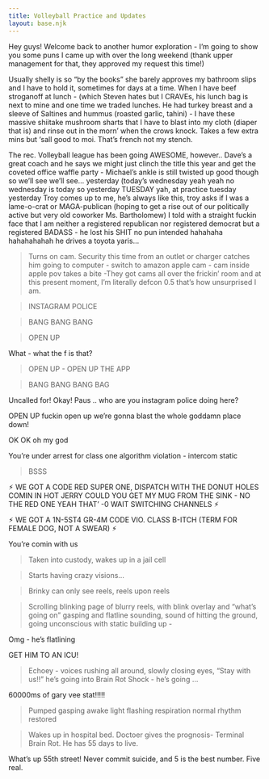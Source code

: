 ```yaml
---
title: Volleyball Practice and Updates
layout: base.njk
---
```

<div class="post-content">

Hey guys! Welcome back to another humor exploration - I’m going to show you some puns I came up with over the long weekend (thank upper management for that, they approved my request this time!)

Usually shelly is so “by the books” she barely approves my bathroom slips and I have to hold it, sometimes for days at a time. When I have beef stroganoff at lunch - (which Steven hates but I CRAVEs, his lunch bag is next to mine and one time we traded lunches. He had turkey breast and a sleeve of Saltines and hummus (roasted garlic, tahini) - I have these massive shiitake mushroom sharts that I have to blast into my cloth (diaper that is) and rinse out in the morn’ when the crows knock. Takes a few extra mins but ‘sall good to moi. That’s french not my stench.

The rec. Volleyball league has been going AWESOME, however.. Dave’s a great coach and he says we might just clinch the title this year and get the coveted office waffle party - Michael’s ankle is still twisted up good though so we’ll see we’ll see… yesterday (today’s wednesday yeah yeah no wednesday is today so yesterday TUESDAY yah, at practice tuesday yesterday Troy comes up to me, he’s always like this, troy asks if I was a lame-o-crat or MAGA-publican (hoping to get a rise out of our politically active but very old coworker Ms. Bartholomew) I told with a straight fuckin face that I am neither a registered republican nor registered democrat but a registered BADASS - he lost his SHIT no pun intended hahahaha hahahahahah he drives a toyota yaris…

> Turns on cam. Security this time from an outlet or charger catches him going to computer - switch to amazon apple cam - cam inside apple pov takes a bite -They got cams all over the frickin’ room and at this present moment, I’m literally defcon 0.5 that’s how unsurprised I am.

> INSTAGRAM POLICE

> BANG BANG BANG

> OPEN UP

What - what the f is that?

> OPEN UP - OPEN UP THE APP

> BANG BANG BANG BAG

Uncalled for! Okay! Paus .. who are you instagram police doing here?

OPEN UP fuckin open up we’re gonna blast the whole goddamn place down!

OK OK oh my god 

You’re under arrest for class one algorithm violation - intercom static

> BSSS 

⚡︎ WE GOT A  CODE RED SUPER ONE, DISPATCH WITH THE DONUT HOLES COMIN IN HOT JERRY COULD YOU GET MY MUG FROM THE SINK - NO THE RED ONE YEAH THAT’ -0 WAIT SWITCHING CHANNELS ⚡︎

⚡︎ WE GOT A 1N-5ST4 GR-4M CODE VIO. CLASS B-ITCH (TERM FOR FEMALE DOG, NOT A SWEAR)  ⚡︎

You’re comin with us

> Taken into custody, wakes up in a jail cell

> Starts having crazy visions…

> Brinky can only see reels, reels upon reels

> Scrolling blinking page of blurry reels, with blink overlay and “what’s going on” gasping and flatline sounding, sound of hitting the ground, going unconscious with static building up - 

Omg - he’s flatlining

GET HIM TO AN ICU!

> Echoey - voices rushing all around, slowly closing eyes, “Stay with us!!” he’s going into Brain Rot Shock - he’s going …

60000ms of gary vee stat!!!!!

> Pumped gasping awake light flashing respiration normal rhythm restored

> Wakes up in hospital bed. Doctoer gives the prognosis- Terminal Brain Rot. He has 55 days to live.

What’s up 55th street! Never commit suicide, and 5 is the best number. Five real.

</div>
